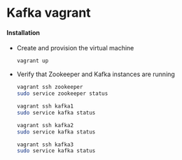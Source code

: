# Kafka vagrant

#### Installation

* Create and provision the virtual machine

  ```bash
  vagrant up
  ```

* Verify that Zookeeper and Kafka instances are running

  ```bash
  vagrant ssh zookeeper
  sudo service zookeeper status
  ```

  ```bash
  vagrant ssh kafka1
  sudo service kafka status
  ```

  ```bash
  vagrant ssh kafka2
  sudo service kafka status
  ```

  ```bash
  vagrant ssh kafka3
  sudo service kafka status
  ```
